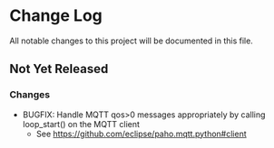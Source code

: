 # Change Log

All notable changes to this project will be documented in this file.

## Not Yet Released

### Changes

- BUGFIX: Handle MQTT qos>0 messages appropriately by calling loop_start() on the MQTT client
  - See https://github.com/eclipse/paho.mqtt.python#client
